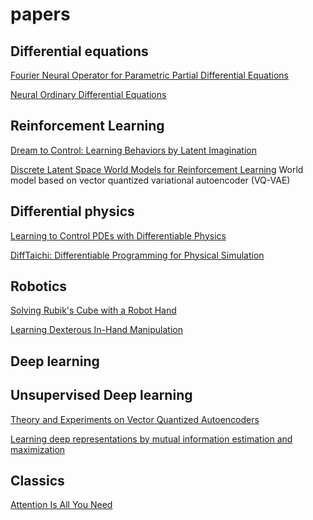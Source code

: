 # papers

## Differential equations

[Fourier Neural Operator for Parametric Partial Differential Equations](https://arxiv.org/abs/2010.08895)

[Neural Ordinary Differential Equations](https://arxiv.org/abs/1806.07366)

[]()

[]()

[]()


## Reinforcement Learning

[Dream to Control: Learning Behaviors by Latent Imagination](https://arxiv.org/abs/1912.01603)

[Discrete Latent Space World Models for Reinforcement Learning](https://arxiv.org/abs/2010.05767)  World model based on vector quantized variational autoencoder (VQ-VAE)

[]()

[]()


## Differential physics

[Learning to Control PDEs with Differentiable Physics](https://arxiv.org/abs/2001.07457)

[DiffTaichi: Differentiable Programming for Physical Simulation](https://arxiv.org/abs/1910.00935)

[]()

[]()


[]()

## Robotics

[Solving Rubik's Cube with a Robot Hand](https://arxiv.org/abs/1910.07113)

[Learning Dexterous In-Hand Manipulation](https://arxiv.org/pdf/1808.00177.pdf)

[]()

## Deep learning

[]()

[]()

[]()


## Unsupervised Deep learning

[Theory and Experiments on Vector Quantized Autoencoders](https://arxiv.org/abs/1805.11063)

[Learning deep representations by mutual information estimation and maximization](https://arxiv.org/abs/1808.06670)

[]()

[]()

[]()

## Classics

[Attention Is All You Need](https://arxiv.org/abs/1706.03762)


